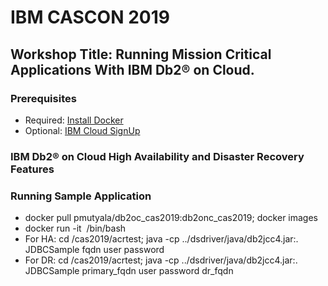 # IBM CASCON 2019
## Workshop Title: Running Mission Critical Applications With IBM Db2® on Cloud.

### Prerequisites
* Required: [Install Docker](https://docs.docker.com/v17.09/engine/installation)
* Optional: [IBM Cloud SignUp](https://cloud.ibm.com/registration)

### IBM Db2® on Cloud High Availability and Disaster Recovery Features


### Running Sample Application
* docker pull pmutyala/db2oc_cas2019:db2onc_cas2019; docker images
* docker run -it <image id> /bin/bash
* For HA: cd /cas2019/acrtest; java -cp ../dsdriver/java/db2jcc4.jar:. JDBCSample fqdn user password
* For DR: cd /cas2019/acrtest; java -cp ../dsdriver/java/db2jcc4.jar:. JDBCSample primary_fqdn user password dr_fqdn
